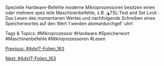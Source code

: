 Spezielle Hardware-Befehle
moderne Mikroprozessoren besitzen einen oder mehrere spez ielle
Maschinenbefehle, z.B.
◮TSL:Test and Set Lock : Das Lesen des momentanen Wertes und nachfolgende
Schreiben eines Speicherwortes auf den Wert 1 werden atomardurchgef¨uhrt

   Tags & Topics:
   #Mikroprozessor
   #Hardware
   #Speicherwort
   #Maschinenbefehle
   #Mikroprozessoren
   #Lesen

[Previous: #AdvIT-Folien_163](AdvIT-Folien_163.md)

[Next: #AdvIT-Folien_163](AdvIT-Folien_163.md)